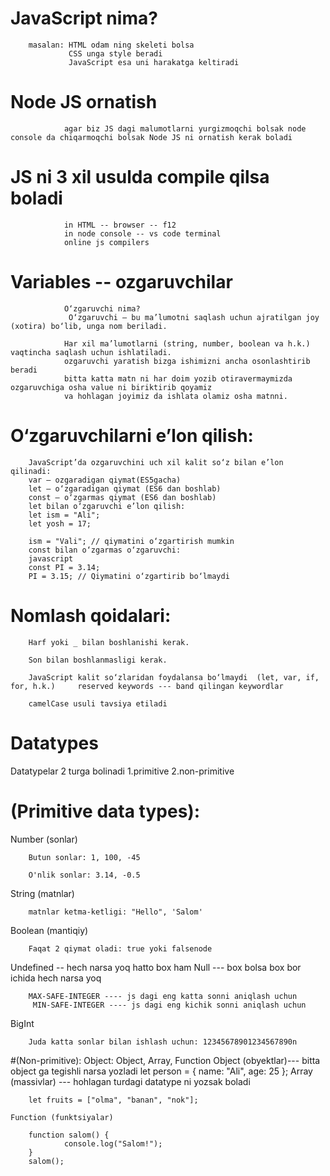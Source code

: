 # JavaScript nima?

        masalan: HTML odam ning skeleti bolsa
                 CSS unga style beradi
                 JavaScript esa uni harakatga keltiradi

# Node JS ornatish

                agar biz JS dagi malumotlarni yurgizmoqchi bolsak node console da chiqarmoqchi bolsak Node JS ni ornatish kerak boladi

# JS ni 3 xil usulda compile qilsa boladi

                in HTML -- browser -- f12
                in node console -- vs code terminal
                online js compilers

# Variables -- ozgaruvchilar

                O‘zgaruvchi nima?
                 O‘zgaruvchi – bu ma’lumotni saqlash uchun ajratilgan joy (xotira) bo‘lib, unga nom beriladi.

                Har xil ma’lumotlarni (string, number, boolean va h.k.) vaqtincha saqlash uchun ishlatiladi.
                ozgaruvchi yaratish bizga ishimizni ancha osonlashtirib beradi
                bitta katta matn ni har doim yozib otiravermaymizda ozgaruvchiga osha value ni biriktirib qoyamiz
                va hohlagan joyimiz da ishlata olamiz osha matnni.

# O‘zgaruvchilarni e’lon qilish:

        JavaScript’da ozgaruvchini uch xil kalit so‘z bilan e’lon qilinadi:
        var – ozgaradigan qiymat(ES5gacha)
        let – o‘zgaradigan qiymat (ES6 dan boshlab)
        const – o‘zgarmas qiymat (ES6 dan boshlab)
        let bilan o‘zgaruvchi e’lon qilish:
        let ism = "Ali";
        let yosh = 17;

        ism = "Vali"; // qiymatini o‘zgartirish mumkin
        const bilan o‘zgarmas o‘zgaruvchi:
        javascript
        const PI = 3.14;
        PI = 3.15; // Qiymatini o‘zgartirib bo‘lmaydi

# Nomlash qoidalari:

        Harf yoki _ bilan boshlanishi kerak.

        Son bilan boshlanmasligi kerak.

        JavaScript kalit so‘zlaridan foydalansa bo‘lmaydi  (let, var, if, for, h.k.)     reserved keywords --- band qilingan keywordlar

        camelCase usuli tavsiya etiladi

# Datatypes

Datatypelar 2 turga bolinadi
1.primitive
2.non-primitive

# (Primitive data types):

Number (sonlar)

        Butun sonlar: 1, 100, -45

        O'nlik sonlar: 3.14, -0.5

String (matnlar)

        matnlar ketma-ketligi: "Hello", 'Salom'

Boolean (mantiqiy)

        Faqat 2 qiymat oladi: true yoki falsenode

Undefined -- hech narsa yoq hatto box ham
Null --- box bolsa box bor ichida hech narsa yoq

        MAX-SAFE-INTEGER ---- js dagi eng katta sonni aniqlash uchun
         MIN-SAFE-INTEGER ---- js dagi eng kichik sonni aniqlash uchun

BigInt

        Juda katta sonlar bilan ishlash uchun: 12345678901234567890n

#(Non-primitive):
Object: Object, Array, Function
Object (obyektlar)--- bitta object ga tegishli narsa yozladi
let person = { name: "Ali", age: 25 };
Array (massivlar) --- hohlagan turdagi datatype ni yozsak boladi

        let fruits = ["olma", "banan", "nok"];

    Function (funktsiyalar)

        function salom() {
                console.log("Salom!");
        }
        salom();

